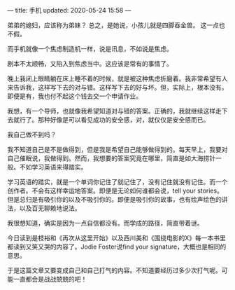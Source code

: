 —
title: 手机
updated: 2020-05-24 15:58
—

弟弟的媳妇，应该称为弟妹？
总之，是她说，小孩儿就是四脚吞金兽。
这一点也不假。

而手机就像一个焦虑制造机一样，说是讯息，不如说是焦虑。

剧本不太顺畅，又陷入到焦虑当中。这应该是常有的事情了。

晚上我闭上眼睛躺在床上睡不着的时候，就是被这种焦虑折磨着。我非常希望有人来告诉我，这样写下去的对与错。这样写下去的好与坏。但，实际上，根本没有。即便是有，我也付不起这个钱去交一个申请作业。

我想，有一个导师，也就像我希望知道对与错的答案。正确的，我就继续这样走下去就行了。那种好像是可以看见成功的安全感，对，就仅仅是安全感而已。

我自己做不到吗？

我不知道自己是不是做得到，但是我是希望自己能够做得到的。每天早上，我要对自己催眠说，我做得到。然而，我想要的答案究竟在哪里，简直是如大海捞针一般。不如学习英语来得踏实。

学习英语的踏实，就是一个单词你记住了就记住了，没有记住就没有记住。而一个创作者。不会有这样幸运地答案。即便是无论如何谁都会说，tell your stories。但是总归是有吸引你的以及不吸引你的。即便是吸引你的故事，也有绘声绘色的讲法，以及百无聊赖地说法。

我很想知道，确实是因为一点自信都没有。而学成的路径，简直带着谜。

今日读到是枝裕和《再次从这里开始》以及西川美和《围绕电影的X》每一本书里都读到又笑又哭的内容了。Jodie Foster说find your signature，大概也是相同的意思。

于是这篇文章又要变成自己和自己打气的内容。不知道要经历过多少次打气呢。可能一直都会是战战兢兢的吧！
